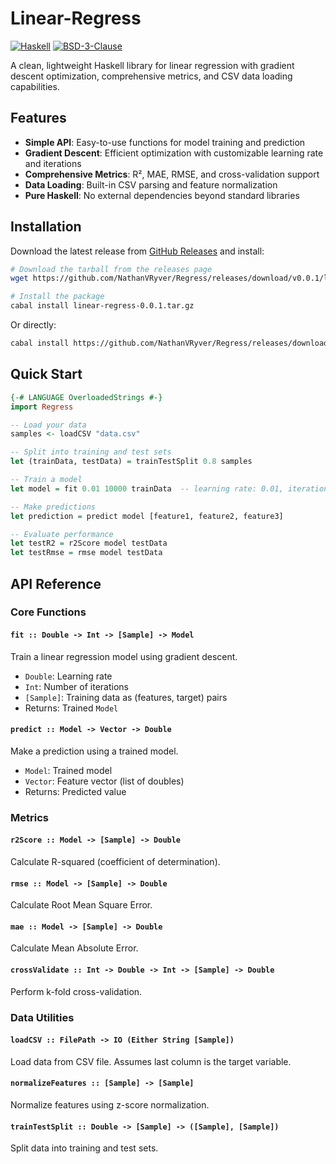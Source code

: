 # Linear-Regress

[![Haskell](https://img.shields.io/badge/language-Haskell-blue.svg)](https://www.haskell.org/)
[![BSD-3-Clause](https://img.shields.io/badge/license-BSD--3--Clause-green.svg)](LICENSE)

A clean, lightweight Haskell library for linear regression with gradient descent optimization, comprehensive metrics, and CSV data loading capabilities.

## Features

- **Simple API**: Easy-to-use functions for model training and prediction
- **Gradient Descent**: Efficient optimization with customizable learning rate and iterations
- **Comprehensive Metrics**: R², MAE, RMSE, and cross-validation support
- **Data Loading**: Built-in CSV parsing and feature normalization
- **Pure Haskell**: No external dependencies beyond standard libraries

## Installation

Download the latest release from [GitHub Releases](https://github.com/NathanVRyver/Regress/releases/latest) and install:

```bash
# Download the tarball from the releases page
wget https://github.com/NathanVRyver/Regress/releases/download/v0.0.1/linear-regress-0.0.1.tar.gz

# Install the package
cabal install linear-regress-0.0.1.tar.gz
```

Or directly:
```bash
cabal install https://github.com/NathanVRyver/Regress/releases/download/v0.0.1/linear-regress-0.0.1.tar.gz
```

## Quick Start

```haskell
{-# LANGUAGE OverloadedStrings #-}
import Regress

-- Load your data
samples <- loadCSV "data.csv" 

-- Split into training and test sets
let (trainData, testData) = trainTestSplit 0.8 samples

-- Train a model
let model = fit 0.01 10000 trainData  -- learning rate: 0.01, iterations: 10000

-- Make predictions
let prediction = predict model [feature1, feature2, feature3]

-- Evaluate performance
let testR2 = r2Score model testData
let testRmse = rmse model testData
```

## API Reference

### Core Functions

#### `fit :: Double -> Int -> [Sample] -> Model`
Train a linear regression model using gradient descent.
- `Double`: Learning rate
- `Int`: Number of iterations
- `[Sample]`: Training data as (features, target) pairs
- Returns: Trained `Model`

#### `predict :: Model -> Vector -> Double`
Make a prediction using a trained model.
- `Model`: Trained model
- `Vector`: Feature vector (list of doubles)
- Returns: Predicted value

### Metrics

#### `r2Score :: Model -> [Sample] -> Double`
Calculate R-squared (coefficient of determination).

#### `rmse :: Model -> [Sample] -> Double`
Calculate Root Mean Square Error.

#### `mae :: Model -> [Sample] -> Double`
Calculate Mean Absolute Error.

#### `crossValidate :: Int -> Double -> Int -> [Sample] -> Double`
Perform k-fold cross-validation.

### Data Utilities

#### `loadCSV :: FilePath -> IO (Either String [Sample])`
Load data from CSV file. Assumes last column is the target variable.

#### `normalizeFeatures :: [Sample] -> [Sample]`
Normalize features using z-score normalization.

#### `trainTestSplit :: Double -> [Sample] -> ([Sample], [Sample])`
Split data into training and test sets.

